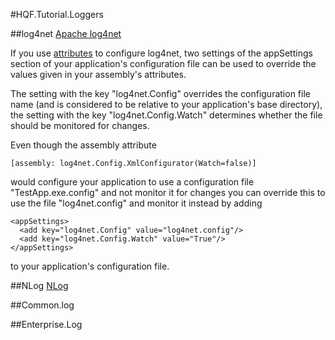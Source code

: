 #HQF.Tutorial.Loggers

##log4net
[Apache log4net](https://logging.apache.org/log4net/release/manual/configuration.html) 



If you use [attributes]() to configure log4net, two settings of the appSettings section of your application's configuration file can be used to override the values given in your assembly's attributes.

The setting with the key "log4net.Config" overrides the configuration file name (and is considered to be relative to your application's base directory), the setting with the key "log4net.Config.Watch" determines whether the file should be monitored for changes.

Even though the assembly attribute
``` 
[assembly: log4net.Config.XmlConfigurator(Watch=false)]
```                   
would configure your application to use a configuration file "TestApp.exe.config" and not monitor it for changes you can override this to use the file "log4net.config" and monitor it instead by adding
```
<appSettings>
  <add key="log4net.Config" value="log4net.config"/>
  <add key="log4net.Config.Watch" value="True"/>
</appSettings>
```                   
to your application's configuration file.

 

##NLog
[NLog](http://nlog-project.org/) 

##Common.log

##Enterprise.Log
